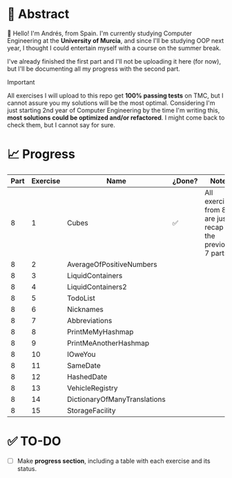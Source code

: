 # 💬 Abstract

👋 Hello! I'm Andrés, from Spain. I'm currently studying Computer Engineering at the **University of Murcia**, and since I'll be studying OOP next year, I thought I could entertain myself with a course on the summer break.

I've already finished the first part and I'll not be uploading it here (for now), but I'll be documenting all my progress with the second part.

> [!IMPORTANT]
> All exercises I will upload to this repo get **100% passing tests** on TMC, but I cannot assure you my solutions will be the most optimal. Considering I'm just starting 2nd year of Computer Engineering by the time I'm writing this, **most solutions could be optimized and/or refactored**. I might come back to check them, but I cannot say for sure.

# 📈 Progress

| Part | Exercise | Name                         | ¿Done? | Notes |
| ---- | -------- | ---------------------------- | ------ | ----- |
| 8    | 1        | Cubes                        | ✅     | All exercises from 8 are just a recap for the previous 7 parts |
| 8    | 2        | AverageOfPositiveNumbers     |        |
| 8    | 3        | LiquidContainers             |        |
| 8    | 4        | LiquidContainers2            |        |
| 8    | 5        | TodoList                     |        |
| 8    | 6        | Nicknames                    |        |
| 8    | 7        | Abbreviations                |        |
| 8    | 8        | PrintMeMyHashmap             |        |
| 8    | 9        | PrintMeAnotherHashmap        |        |
| 8    | 10       | IOweYou                      |        |
| 8    | 11       | SameDate                     |        |
| 8    | 12       | HashedDate                   |        |
| 8    | 13       | VehicleRegistry              |        |
| 8    | 14       | DictionaryOfManyTranslations |        |
| 8    | 15       | StorageFacility              |        |

# ✅ TO-DO

- [ ] Make **progress section**, including a table with each exercise and its status.
